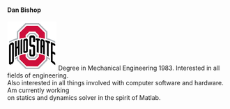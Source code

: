 #### Dan Bishop

![OSU Logo](/images/osu.png) Degree in Mechanical Engineering 1983. Interested in all fields of engineering. <br>
 Also interested in all things involved with computer software and hardware. Am currently working<br>
 on statics and dynamics solver in the spirit of Matlab.
